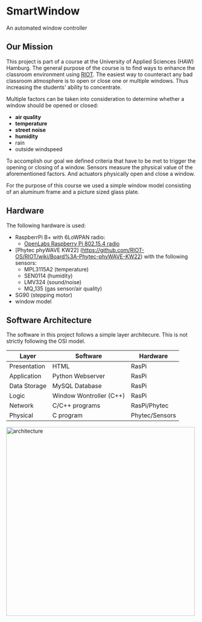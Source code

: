 # SmartWindow
An automated window controller

## Our Mission
This project is part of a course at the University of Applied Sciences (HAW) Hamburg. The general purpose of the course is to find ways to enhance the classroom environment using [RIOT](http://www.riot-os.org). The easiest way to counteract any bad classroom atmosphere is to open or close one or multiple windows. Thus increasing the students' ability to concentrate.

Multiple factors can be taken into consideration to determine whether a window should be opened or closed:

* **air quality**
* **temperature**
* **street noise**
* **humidity**
* rain
* outside windspeed

To accomplish our goal we defined criteria that have to be met to trigger the opening or closing of a window. Sensors measure the physical value of the aforementioned factors. And actuators physically open and close a window. 

For the purpose of this course we used a simple window model consisting of an aluminum frame and a picture sized glass plate.

## Hardware
The following hardware is used:

* RaspberrPi B+ with 6LoWPAN radio:
	* [OpenLabs Raspberry Pi 802.15.4 radio](http://openlabs.co/store/Raspberry-Pi-802.15.4-radio)
* [Phytec phyWAVE KW22] (https://github.com/RIOT-OS/RIOT/wiki/Board%3A-Phytec-phyWAVE-KW22) with the following sensors:
	*  MPL3115A2 (temperature)
	*  SEN0114 (humidity)
	*  LMV324 (sound/noise)
	*  MQ_135 (gas sensor/air quality)
* SG90 (stepping motor)
* window model

## Software Architecture
The software in this project follows a simple layer architecure.
This is not strictly following the OSI model.

Layer | Software | Hardware
------|----------|---------
Presentation|HTML|RasPi
Application|Python Webserver|RasPi
Data Storage|MySQL Database|RasPi
Logic|Window Wontroller (C++)|RasPi
Network|C/C++ programs|RasPi/Phytec
Physical|C program|Phytec/Sensors

<img src="https://raw.githubusercontent.com/smartuni/SmartWindow/master/Doc/sw_architecture.png" alt="architecture" height="500">

[//]: #(![architecture](https://raw.githubusercontent.com/smartuni/SmartWindow/master/Doc/sw_architecture.png))

